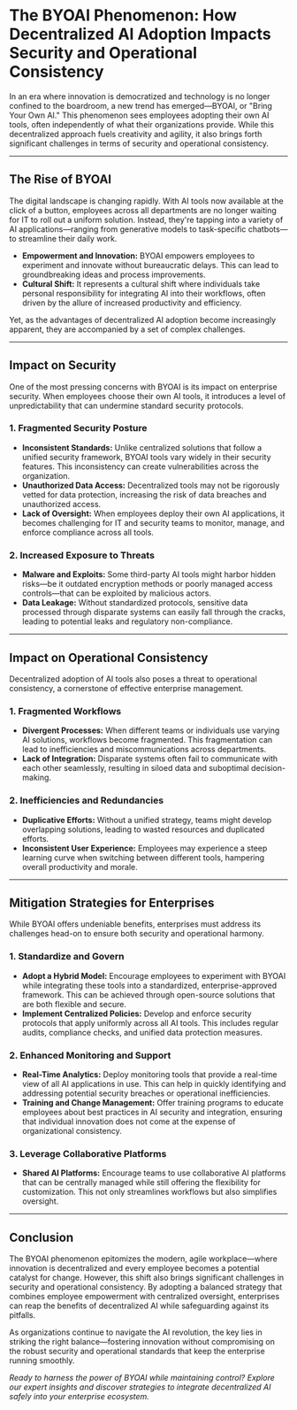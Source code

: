 # The BYOAI Phenomenon: How Decentralized AI Adoption Impacts Security and Operational Consistency

In an era where innovation is democratized and technology is no longer confined to the boardroom, a new trend has emerged—BYOAI, or "Bring Your Own AI." This phenomenon sees employees adopting their own AI tools, often independently of what their organizations provide. While this decentralized approach fuels creativity and agility, it also brings forth significant challenges in terms of security and operational consistency.

---

## The Rise of BYOAI

The digital landscape is changing rapidly. With AI tools now available at the click of a button, employees across all departments are no longer waiting for IT to roll out a uniform solution. Instead, they're tapping into a variety of AI applications—ranging from generative models to task-specific chatbots—to streamline their daily work.

- **Empowerment and Innovation:** BYOAI empowers employees to experiment and innovate without bureaucratic delays. This can lead to groundbreaking ideas and process improvements.
- **Cultural Shift:** It represents a cultural shift where individuals take personal responsibility for integrating AI into their workflows, often driven by the allure of increased productivity and efficiency.

Yet, as the advantages of decentralized AI adoption become increasingly apparent, they are accompanied by a set of complex challenges.

---

## Impact on Security

One of the most pressing concerns with BYOAI is its impact on enterprise security. When employees choose their own AI tools, it introduces a level of unpredictability that can undermine standard security protocols.

### 1. **Fragmented Security Posture**
- **Inconsistent Standards:** Unlike centralized solutions that follow a unified security framework, BYOAI tools vary widely in their security features. This inconsistency can create vulnerabilities across the organization.
- **Unauthorized Data Access:** Decentralized tools may not be rigorously vetted for data protection, increasing the risk of data breaches and unauthorized access.
- **Lack of Oversight:** When employees deploy their own AI applications, it becomes challenging for IT and security teams to monitor, manage, and enforce compliance across all tools.

### 2. **Increased Exposure to Threats**
- **Malware and Exploits:** Some third-party AI tools might harbor hidden risks—be it outdated encryption methods or poorly managed access controls—that can be exploited by malicious actors.
- **Data Leakage:** Without standardized protocols, sensitive data processed through disparate systems can easily fall through the cracks, leading to potential leaks and regulatory non-compliance.

---

## Impact on Operational Consistency

Decentralized adoption of AI tools also poses a threat to operational consistency, a cornerstone of effective enterprise management.

### 1. **Fragmented Workflows**
- **Divergent Processes:** When different teams or individuals use varying AI solutions, workflows become fragmented. This fragmentation can lead to inefficiencies and miscommunications across departments.
- **Lack of Integration:** Disparate systems often fail to communicate with each other seamlessly, resulting in siloed data and suboptimal decision-making.

### 2. **Inefficiencies and Redundancies**
- **Duplicative Efforts:** Without a unified strategy, teams might develop overlapping solutions, leading to wasted resources and duplicated efforts.
- **Inconsistent User Experience:** Employees may experience a steep learning curve when switching between different tools, hampering overall productivity and morale.

---

## Mitigation Strategies for Enterprises

While BYOAI offers undeniable benefits, enterprises must address its challenges head-on to ensure both security and operational harmony.

### 1. **Standardize and Govern**
- **Adopt a Hybrid Model:** Encourage employees to experiment with BYOAI while integrating these tools into a standardized, enterprise-approved framework. This can be achieved through open-source solutions that are both flexible and secure.
- **Implement Centralized Policies:** Develop and enforce security protocols that apply uniformly across all AI tools. This includes regular audits, compliance checks, and unified data protection measures.

### 2. **Enhanced Monitoring and Support**
- **Real-Time Analytics:** Deploy monitoring tools that provide a real-time view of all AI applications in use. This can help in quickly identifying and addressing potential security breaches or operational inefficiencies.
- **Training and Change Management:** Offer training programs to educate employees about best practices in AI security and integration, ensuring that individual innovation does not come at the expense of organizational consistency.

### 3. **Leverage Collaborative Platforms**
- **Shared AI Platforms:** Encourage teams to use collaborative AI platforms that can be centrally managed while still offering the flexibility for customization. This not only streamlines workflows but also simplifies oversight.

---

## Conclusion

The BYOAI phenomenon epitomizes the modern, agile workplace—where innovation is decentralized and every employee becomes a potential catalyst for change. However, this shift also brings significant challenges in security and operational consistency. By adopting a balanced strategy that combines employee empowerment with centralized oversight, enterprises can reap the benefits of decentralized AI while safeguarding against its pitfalls.

As organizations continue to navigate the AI revolution, the key lies in striking the right balance—fostering innovation without compromising on the robust security and operational standards that keep the enterprise running smoothly.

*Ready to harness the power of BYOAI while maintaining control? Explore our expert insights and discover strategies to integrate decentralized AI safely into your enterprise ecosystem.*